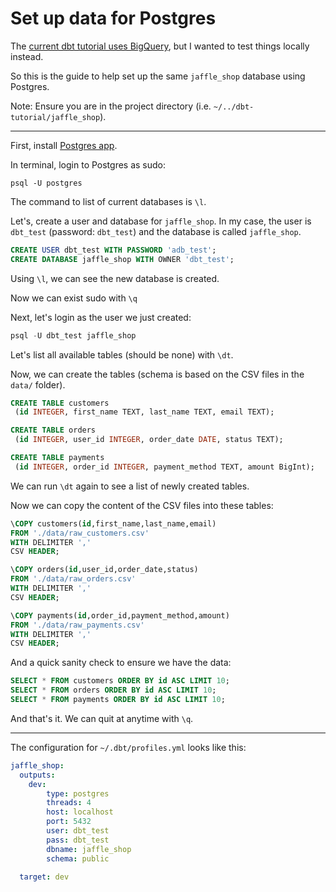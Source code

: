 # Set up data for Postgres

The [current dbt tutorial uses BigQuery](https://docs.getdbt.com/docs/get-started/getting-started-dbt-core), but I wanted to test things locally instead.

So this is the guide to help set up the same `jaffle_shop` database using Postgres.

Note: Ensure you are in the project directory (i.e. `~/../dbt-tutorial/jaffle_shop`).

---

First, install [Postgres app](https://postgresapp.com).

In terminal, login to Postgres as sudo:

`psql -U postgres`

The command to list of current databases is `\l`.

Let's, create a user and database for `jaffle_shop`. In my case, the user is `dbt_test` (password: `dbt_test`) and the database is called `jaffle_shop`.

```sql
CREATE USER dbt_test WITH PASSWORD 'adb_test';
CREATE DATABASE jaffle_shop WITH OWNER 'dbt_test';
```

Using `\l`, we can see the new database is created.

Now we can exist sudo with `\q`

Next, let's login as the user we just created:

```sql
psql -U dbt_test jaffle_shop
```

Let's list all available tables (should be none) with `\dt`.

Now, we can create the tables (schema is based on the CSV files in the `data/` folder).

```sql
CREATE TABLE customers
 (id INTEGER, first_name TEXT, last_name TEXT, email TEXT);

CREATE TABLE orders
 (id INTEGER, user_id INTEGER, order_date DATE, status TEXT);

CREATE TABLE payments
 (id INTEGER, order_id INTEGER, payment_method TEXT, amount BigInt);
```

We can run `\dt` again to see a list of newly created tables.

Now we can copy the content of the CSV files into these tables:

```sql
\COPY customers(id,first_name,last_name,email) 
FROM './data/raw_customers.csv'
WITH DELIMITER ','
CSV HEADER;

\COPY orders(id,user_id,order_date,status)
FROM './data/raw_orders.csv'
WITH DELIMITER ','
CSV HEADER;

\COPY payments(id,order_id,payment_method,amount)
FROM './data/raw_payments.csv'
WITH DELIMITER ','
CSV HEADER;
```

And a quick sanity check to ensure we have the data:

```sql
SELECT * FROM customers ORDER BY id ASC LIMIT 10;
SELECT * FROM orders ORDER BY id ASC LIMIT 10;
SELECT * FROM payments ORDER BY id ASC LIMIT 10;
```

And that's it. We can quit at anytime with `\q`.

---

The configuration for `~/.dbt/profiles.yml` looks like this:

```yaml
jaffle_shop:
  outputs:    
    dev:
        type: postgres
        threads: 4
        host: localhost
        port: 5432
        user: dbt_test
        pass: dbt_test
        dbname: jaffle_shop
        schema: public
  
  target: dev
```
